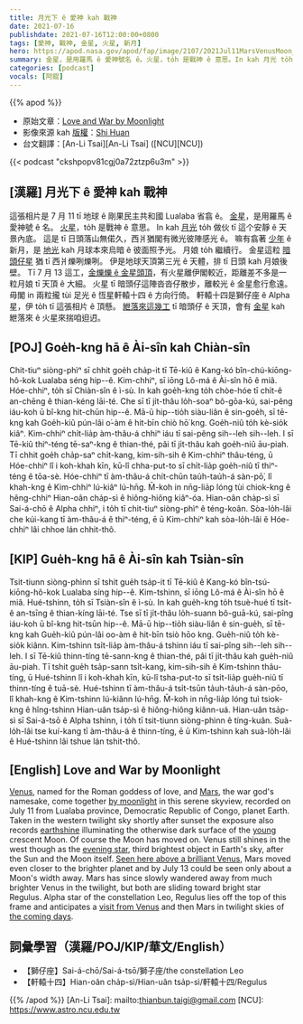 ```yaml
---
title: 月光下 ê 愛神 kah 戰神
date: 2021-07-16
publishdate: 2021-07-16T12:00:00+0800
tags: [愛神, 戰神, 金星, 火星, 新月]
hero: https://apod.nasa.gov/apod/fap/image/2107/2021Jul11MarsVenusMoon_ShiHuan1024.jpg
summary: 金星，是用羅馬 ê 愛神號名 ê。火星，to̍h 是戰神 ê 意思。In kah 月光 to̍h 做伙 tī 這个安靜 ê 天景內底。
categories: [podcast]
vocals: [阿錕]
---
```


{{% apod %}}

- 原始文章：[Love and War by Moonlight](https://apod.nasa.gov/apod/ap210716.html)
- 影像來源 kah [版權][copyright]：[Shi Huan](mailto:qitanicheng56@gmail)
- 台文翻譯：[An-Li Tsai][An-Li Tsai] ([NCU][NCU])

{{< podcast "ckshpopv81cgj0a72ztzp6u3m" >}}

## [漢羅] 月光下 ê 愛神 kah 戰神
這張相片是 7 月 11 tī 地球 ê 剛果民主共和國 Lualaba 省翕 ê。
[金星][Venus]，是用羅馬 ê 愛神號 ê 名。
[火星][Mars]，to̍h 是戰神 ê 意思。
In kah [月光][by moonlight] to̍h 做伙 tī 這个安靜 ê 天景內底。
這是 tī 日頭落山無偌久，西爿猶閣有微光彼陣感光 ê。
嘛有翕著 [少年][young] ê 新月，是 [地光][earthshine t] kah 月球本來烏暗 ê 彼面照予光。
月娘 to̍h 繼續行。
金星這粒 [暗頭仔星][evening star] 猶 tī 西爿爍咧爍咧。
伊是地球天頂第三光 ê 天體，排 tī 日頭 kah 月娘後壁。
Tī 7 月 13 這工，[金爍爍 ê 金星頭頂][Seen here above a brilliant Venus]，有火星離伊閣較近，距離差不多是一粒月娘 tī 天頂 ê 大細。
火星 tī 暗頭仔這陣沓沓仔散步，離較光 ê 金星愈行愈遠。
毋閣 in 兩粒攏 tùi 足光 ê 恆星軒轅十四 ê 方向行倚。
軒轅十四是獅仔座 ê Alpha 星，伊 to̍h tī 這張相片 ê 頂懸。
[紲落來這幾工][the coming days] tī 暗頭仔 ê 天頂，會有 [金星][visit from Venus] kah 紲落來 ê 火星來揣咱𨑨迌。

## [POJ] Goe̍h-kng hā ê Ài-sîn kah Chiàn-sîn
Chit-tiuⁿ siòng-phìⁿ sī chhit goe̍h cha̍p-it tī Tē-kiû ê Kang-kó bîn-chú-kiōng-hô-kok Lualaba séng hip--ê.
Kim-chhiⁿ, sī iōng Lô-má ê Ài-sîn hō ê miâ.
Hóe-chhiⁿ, to̍h sī Chiàn-sîn ê ì-sù.
In kah goe̍h-kng to̍h chòe-hóe tī chi̍t-ê an-chēng ê thian-kéng lāi-té.
Che sī tī ji̍t-thâu lo̍h-soaⁿ bô-gōa-kú, sai-pêng iáu-koh ū bî-kng hit-chūn hip--ê.
Mā-ū hip--tio̍h siàu-liân ê sin-goe̍h, sī tē-kng kah Goe̍h-kiû pún-lâi o͘-àm ê hit-bīn chiò hō͘ kng.
Goe̍h-niû to̍h kè-sio̍k kiâⁿ.
Kim-chhiⁿ chi̍t-lia̍p àm-thâu-á chhiⁿ iáu tī sai-pêng sih--leh sih--leh.
I sī Tē-kiû thiⁿ-téng tē-saⁿ-kng ê thian-thé, pâi tī ji̍t-thâu kah goe̍h-niû āu-piah.
Tī chhit goe̍h cha̍p-saⁿ chi̍t-kang, kim-sih-sih ê Kim-chhiⁿ thâu-téng, ū Hóe-chhiⁿ lî i koh-khah kīn, kū-lî chha-put-to sī chi̍t-lia̍p goe̍h-niû tī thiⁿ-téng ê tōa-sè.
Hóe-chhiⁿ tī àm-thâu-á chi̍t-chūn tau̍h-tau̍h-á sàn-pō͘, lî khah-kng ê Kim-chhiⁿ lú-kiâⁿ lú-hn̄g.
M̄-koh in nn̄g-lia̍p lóng tùi chiok-kng ê hêng-chhiⁿ Hian-oân cha̍p-sì ê hiông-hiông kiâⁿ-óa.
Hian-oân cha̍p-sì sī Sai-á-chō ê Alpha chhiⁿ, i to̍h tī chit-tiuⁿ siòng-phìⁿ ê téng-koân.
Sòa-lo̍h-lâi che kúi-kang tī àm-thâu-á ê thiⁿ-téng, ē ū Kim-chhiⁿ kah sòa-lo̍h-lâi ê Hóe-chhiⁿ lâi chhoe lán chhit-thô.

## [KIP] Gue̍h-kng hā ê Ài-sîn kah Tsiàn-sîn
Tsit-tiunn siòng-phìnn sī tshit gue̍h tsa̍p-it tī Tē-kiû ê Kang-kó bîn-tsú-kiōng-hô-kok Lualaba síng hip--ê.
Kim-tshinn, sī iōng Lô-má ê Ài-sîn hō ê miâ.
Hué-tshinn, to̍h sī Tsiàn-sîn ê ì-sù.
In kah gue̍h-kng to̍h tsuè-hué tī tsi̍t-ê an-tsīng ê thian-kíng lāi-té.
Tse sī tī ji̍t-thâu lo̍h-suann bô-guā-kú, sai-pîng iáu-koh ū bî-kng hit-tsūn hip--ê.
Mā-ū hip--tio̍h siàu-liân ê sin-gue̍h, sī tē-kng kah Gue̍h-kiû pún-lâi oo-àm ê hit-bīn tsiò hōo kng.
Gue̍h-niû to̍h kè-sio̍k kiânn.
Kim-tshinn tsi̍t-lia̍p àm-thâu-á tshinn iáu tī sai-pîng sih--leh sih--leh.
I sī Tē-kiû thinn-tíng tē-sann-kng ê thian-thé, pâi tī ji̍t-thâu kah gue̍h-niû āu-piah.
Tī tshit gue̍h tsa̍p-sann tsi̍t-kang, kim-sih-sih ê Kim-tshinn thâu-tíng, ū Hué-tshinn lî i koh-khah kīn, kū-lî tsha-put-to sī tsi̍t-lia̍p gue̍h-niû tī thinn-tíng ê tuā-sè.
Hué-tshinn tī àm-thâu-á tsi̍t-tsūn ta̍uh-ta̍uh-á sàn-pōo, lî khah-kng ê Kim-tshinn lú-kiânn lú-hn̄g.
M̄-koh in nn̄g-lia̍p lóng tuì tsiok-kng ê hîng-tshinn Hian-uân tsa̍p-sì ê hiông-hiông kiânn-uá.
Hian-uân tsa̍p-sì sī Sai-á-tsō ê Alpha tshinn, i to̍h tī tsit-tiunn siòng-phìnn ê tíng-kuân.
Suà-lo̍h-lâi tse kuí-kang tī àm-thâu-á ê thinn-tíng, ē ū Kim-tshinn kah suà-lo̍h-lâi ê Hué-tshinn lâi tshue lán tshit-thô.

## [English] Love and War by Moonlight
[Venus][Venus], named for the Roman goddess of love, and [Mars][Mars], the war god's namesake, come together [by moonlight][by moonlight] in this serene skyview, recorded on July 11 from Lualaba province, Democratic Republic of Congo, planet Earth.
Taken in the western twilight sky shortly after sunset the exposure also records [earthshine][earthshine e] illuminating the otherwise dark surface of the [young][young] crescent Moon.
Of course the Moon has moved on.
Venus still shines in the west though as the [evening star][evening star], third brightest object in Earth's sky, after the Sun and the Moon itself.
[Seen here above a brilliant Venus][Seen here above a brilliant Venus], Mars moved even closer to the brighter planet and by July 13 could be seen only about a Moon's width away.
Mars has since slowly wandered away from much brighter Venus in the twilight, but both are sliding toward bright star Regulus.
Alpha star of the constellation Leo, Regulus lies off the top of this frame and anticipates a [visit from Venus][visit from Venus] and then Mars in twilight skies of [the coming days][the coming days].

## 詞彙學習（漢羅/POJ/KIP/華文/English）

- 【獅仔座】Sai-á-chō/Sai-á-tsō/獅子座/the constellation Leo
- 【軒轅十四】Hian-oân cha̍p-sì/Hian-uân tsa̍p-sì/軒轅十四/Regulus

{{% /apod %}}
[An-Li Tsai]: mailto:thianbun.taigi@gmail.com
[NCU]: https://www.astro.ncu.edu.tw

[copyright]: https://apod.nasa.gov/apod/fap/lib/about_apod.html#srapply

[Venus]:https://en.wikipedia.org/wiki/Venus_(mythology)
[Mars]:https://en.wikipedia.org/wiki/Mars_(mythology)
[by moonlight]:http://moon.nasa.gov/home.cfm
[earthshine e]:https://apod.nasa.gov/apod/ap210710.html
[earthshine t]:https://apod.tw/daily/20210710/
[young]:http://starchild.gsfc.nasa.gov/docs/StarChild/StarChild.html
[evening star]:http://rpo.library.utoronto.ca/poems/evening-star
[Seen here above a brilliant Venus]:https://earthsky.org/tonight/young-moon-venus-and-mars-conjunction/
[visit from Venus]:https://www.nasa.gov/press-release/nasa-selects-2-missions-to-study-lost-habitable-world-of-venus
[the coming days]:https://earthsky.org/tonight/venus-regulus-in-conjunction-on-july-21/
